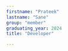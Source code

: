 ```yaml
---
firstname: "Prateek"
lastname: "Sane"
group: "member"
graduating_year: 2024
title: "Developer"

---
```

